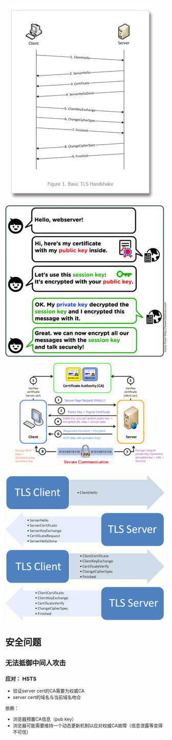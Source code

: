 

![img](_pics/protocol_TLS_yonka/1191499-20170907142446460-1617706947.png)

![enter image description here](_pics\protocol_TLS_yonka/I0612.jpg)



![enter image description here](_pics\protocol_TLS_yonka/SGyYa.png)



![img](_pics/protocol_TLS_yonka/bg2014020502.png)

# 安全问题



## 无法抵御中间人攻击



### 应对： HSTS

* 验证server cert的CA需要为权威CA
* server cert的域名与当前域名吻合



依赖：

* 浏览器预置CA信息（pub key）
* 浏览器可能需要维持一个动态更新机制以应对权威CA故障（信息泄露等变得不可信）